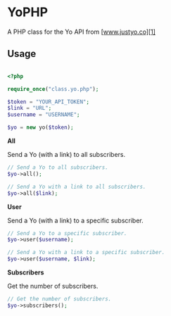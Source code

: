 YoPHP
=====

A PHP class for the Yo API from [www.justyo.co][1]

Usage
-----

```php

<?php

require_once("class.yo.php");

$token = "YOUR_API_TOKEN";
$link = "URL";
$username = "USERNAME";

$yo = new yo($token);
```

__All__

Send a Yo (with a link) to all subscribers.

```php
// Send a Yo to all subscribers.
$yo->all();

// Send a Yo with a link to all subscribers.
$yo->all($link);
```

__User__

Send a Yo (with a link) to a specific subscriber.

```php
// Send a Yo to a specific subscriber.
$yo->user($username);

// Send a Yo with a link to a specific subscriber.
$yo->user($username, $link);
```

__Subscribers__

Get the number of subscribers.

```php
// Get the number of subscribers.
$yo->subscribers();
```

[1]: http://www.justyo.co/
